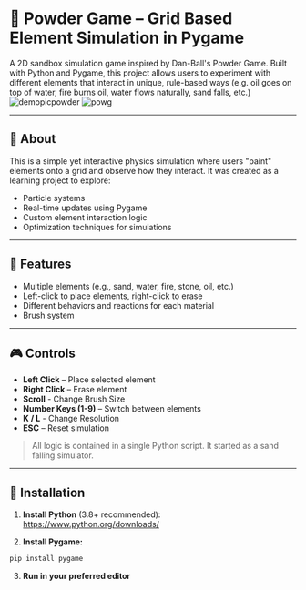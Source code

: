 # 🧪 Powder Game – Grid Based Element Simulation in Pygame

A 2D sandbox simulation game inspired by Dan-Ball's Powder Game. Built with Python and Pygame, this project allows users to experiment with different elements that interact in unique, rule-based ways (e.g. oil goes on top of water, fire burns oil, water flows naturally, sand falls, etc.)
![demopicpowder](https://github.com/user-attachments/assets/8ea457f5-14ed-483d-967c-83094df8ee29)
![powg](https://github.com/user-attachments/assets/7da6b894-754a-4eed-92b8-f0ce4b500708)

---

## 🧠 About

This is a simple yet interactive physics simulation where users "paint" elements onto a grid and observe how they interact. It was created as a learning project to explore:

- Particle systems
- Real-time updates using Pygame
- Custom element interaction logic
- Optimization techniques for simulations

---

## 🧩 Features

- Multiple elements (e.g., sand, water, fire, stone, oil, etc.)
- Left-click to place elements, right-click to erase
- Different behaviors and reactions for each material
- Brush system

---

## 🎮 Controls

- **Left Click** – Place selected element  
- **Right Click** – Erase element  
- **Scroll** - Change Brush Size
- **Number Keys (1-9)** – Switch between elements
- **K / L** - Change Resolution
- **ESC** – Reset simulation  

> All logic is contained in a single Python script. It started as a sand falling simulator.

---

## 🔧 Installation

1. **Install Python** (3.8+ recommended):  
   https://www.python.org/downloads/

2. **Install Pygame:**

```bash
pip install pygame
```

3. **Run in your preferred editor**

